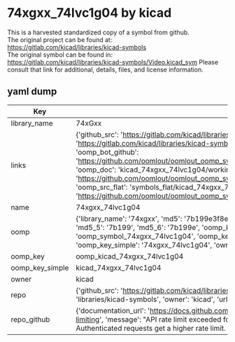# 74xgxx_74lvc1g04 by kicad  
This is a harvested standardized copy of a symbol from github.  
The original project can be found at:  
https://gitlab.com/kicad/libraries/kicad-symbols  
The original symbol can be found in:
https://gitlab.com/kicad/libraries/kicad-symbols/Video.kicad_sym
Please consult that link for additional, details, files, and license information.  
## yaml dump  
| Key | Value |  
| --- | --- |  
| library_name | 74xGxx |  
| links | {'github_src': 'https://gitlab.com/kicad/libraries/kicad-symbols/Video.kicad_sym', 'github_src_repo': 'https://gitlab.com/kicad/libraries/kicad-symbols', 'oomp_bot': 'kicad_74xgxx_74lvc1g04/working', 'oomp_bot_github': 'https://github.com/oomlout/oomlout_oomp_symbol_bot/tree/main/kicad_74xgxx_74lvc1g04/working', 'oomp_doc': 'kicad_74xgxx_74lvc1g04/working', 'oomp_doc_github': 'https://github.com/oomlout/oomlout_oomp_symbol_doc/tree/main/kicad_74xgxx_74lvc1g04/working', 'oomp_src_flat': 'symbols_flat/kicad_74xgxx_74lvc1g04/working', 'oomp_src_flat_github': 'https://github.com/oomlout/oomlout_oomp_symbol_src/tree/main/kicad_74xgxx_74lvc1g04/working'} |  
| name | 74xgxx_74lvc1g04 |  
| oomp | {'library_name': '74xgxx', 'md5': '7b199e3f8e64779a83583d8a405f5dca', 'md5_10': '7b199e3f8e', 'md5_5': '7b199', 'md5_6': '7b199e', 'oomp_key': 'oomp_74xgxx_74lvc1g04', 'oomp_key_extra': 'oomp_symbol_74xgxx_74lvc1g04', 'oomp_key_full': 'oomp_symbol_74xgxx_74lvc1g04_7b199e', 'oomp_key_simple': '74xgxx_74lvc1g04', 'owner_name': 'kicad', 'symbol_name': '74xgxx_74lvc1g04'} |  
| oomp_key | oomp_kicad_74xgxx_74lvc1g04 |  
| oomp_key_simple | kicad_74xgxx_74lvc1g04 |  
| owner | kicad |  
| repo | {'github_src': 'https://gitlab.com/kicad/libraries/kicad-symbols/Video.kicad_sym', 'name': 'libraries/kicad-symbols', 'owner': 'kicad', 'url': 'https://gitlab.com/kicad/libraries/kicad-symbols'} |  
| repo_github | {'documentation_url': 'https://docs.github.com/rest/overview/resources-in-the-rest-api#rate-limiting', 'message': "API rate limit exceeded for 84.66.173.59. (But here's the good news: Authenticated requests get a higher rate limit. Check out the documentation for more details.)"} |  

